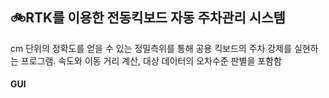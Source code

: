 ## 🚲RTK를 이용한 전동킥보드 자동 주차관리 시스템

  cm 단위의 정확도를 얻을 수 있는 정밀측위를 통해 공용 킥보드의 주차 강제를 실현하는 프로그램. 속도와 이동 거리 계산, 대상 데이터의 오차수준 판별을 포함함  
    
     
#### GUI

    

